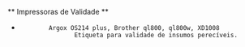 ** Impressoras de Validade **
-             Argox OS214 plus, Brother ql800, ql800w, XD1008
                     Etiqueta para validade de insumos perecíveis.
